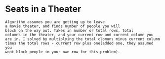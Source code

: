 # Seats in a Theater
	Algorithm assumes you are getting up to leave 
	a movie theater, and finds number of people you will
	block on the way out. Takes in number or total rows, total
	columns in the theater, and your current row and current column you
	are in. I solved by multiplying the total clomuns minus current column
	times the total rows - current row plus one(added one, they assumed you
	wont block people in your own row for this problem).